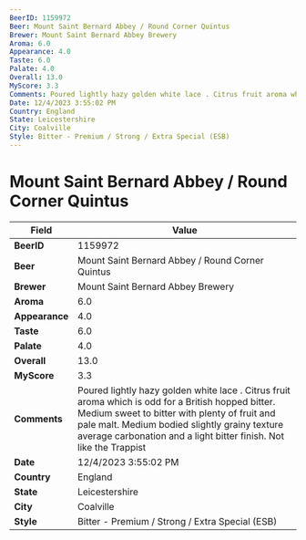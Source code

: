 ```yaml
---
BeerID: 1159972
Beer: Mount Saint Bernard Abbey / Round Corner Quintus
Brewer: Mount Saint Bernard Abbey Brewery
Aroma: 6.0
Appearance: 4.0
Taste: 6.0
Palate: 4.0
Overall: 13.0
MyScore: 3.3
Comments: Poured lightly hazy golden white lace . Citrus fruit aroma which is odd for a British hopped bitter. Medium sweet to bitter with plenty of fruit and pale malt. Medium bodied slightly grainy texture average carbonation and a light bitter finish. Not like the Trappist
Date: 12/4/2023 3:55:02 PM
Country: England
State: Leicestershire
City: Coalville
Style: Bitter - Premium / Strong / Extra Special (ESB)
---
```


# Mount Saint Bernard Abbey / Round Corner Quintus

| Field         | Value |
|---------------|-------|
| **BeerID** | 1159972 |
| **Beer** | Mount Saint Bernard Abbey / Round Corner Quintus |
| **Brewer** | Mount Saint Bernard Abbey Brewery |
| **Aroma** | 6.0 |
| **Appearance** | 4.0 |
| **Taste** | 6.0 |
| **Palate** | 4.0 |
| **Overall** | 13.0 |
| **MyScore** | 3.3 |
| **Comments** | Poured lightly hazy golden white lace . Citrus fruit aroma which is odd for a British hopped bitter. Medium sweet to bitter with plenty of fruit and pale malt. Medium bodied slightly grainy texture average carbonation and a light bitter finish. Not like the Trappist  |
| **Date** | 12/4/2023 3:55:02 PM |
| **Country** | England |
| **State** | Leicestershire |
| **City** | Coalville |
| **Style** | Bitter - Premium / Strong / Extra Special (ESB) |
